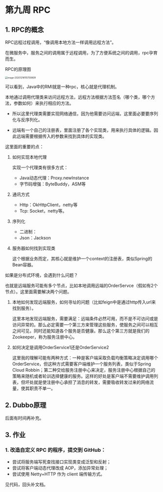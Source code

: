 # 第九周 RPC	

## 1. RPC的概念

RPC远程过程调用，“像调用本地方法一样调用远程方法”。

在微服务中，服务之间的调用属于远程调用，为了方便系统之间的调用，rpc孕育而生。

RPC的原理图

<img src="/Users/lijiajun/Library/Application Support/typora-user-images/image-20201216155700609.png" alt="image-20201216155700609" style="zoom:50%;" />

可以看到，Java中的RMI就是一种rpc，核心就是代理机制。

本地通过调用代理类来访问远程方法，远程方法根据方法签名（哪个类，哪个方法，参数如何）来执行相应的方法。

* 所以这里代理类需要实现网络通信，因为他需要访问远端，这里面必要要序列化与反序列化。

* 远端有一个自己的注册表，里面注册了各个实现类，用来执行具体的逻辑。因此远端需要根据传入的参数来找到具体的实现类。



这里面的重要的点：

1. 如何实现本地代理

   实现一个代理类有很多方式：

   * Java动态代理：Proxy.newInstance
   * 字节码增强：ByteBuddy，ASM等

2. 通讯方式
   * Http：OkHttpClient，netty等
   * Tcp: Socket，netty等。

3. 序列化
   * 二进制：
   * Json：Jackson

4. 服务器如何找到实现类

   这个根据业务而定，其核心就是维护一个context的注册表，类似Spring的Bean容器。



如果是分布式环境，会遇到什么问题？

也就是远端服务可能有多个节点，比如本地调用远端的OrderServce（假如有2个节点）。这里面需要解决两个问题。

  1. 本地如何发现远端服务，如何寻址的问题（比如feign中是通过http传入url来找到服务）。

     这里本地发现远端服务，需要满足：远端条件必然可用，而不是不可访问或是访问异常的。那么必定需要一个第三方来管理这些服务，使服务之间可以相互之间可见，同时还能知道各个服务是否健康。那么这个第三方就是我们的Zookeeper，称为服务注册中心。

  2. 如何决定是调用OrderService1还是OrderService2

     这里我的理解可能有两种方式：一种是客户端采取负载均衡策略决定调用哪个OrderService，但这种方式需要客户端维护一个服务列表，类似于Spring Cloud Robbin；第二种交给服务注册中心来决定，服务注册中心根据自己的策略来随机或者轮训选择健康的服务。这样的好处是客户端不需要维护调用列表，但坏处就是使注册中心承担了消息的转发，需要吸收转发过来的网络流量，使其职责不单一。	

## 2. Dubbo原理

后面有时间再补充。



## 3. 作业

### 1. 改造自定义 RPC 的程序，提交到 GitHub：

- 尝试将服务端写死查找接口实现类变成泛型和反射；
- 尝试将客户端动态代理改成 AOP，添加异常处理；
- 尝试使用 Netty+HTTP 作为 client 端传输方式。

见代码，回头补文档。

